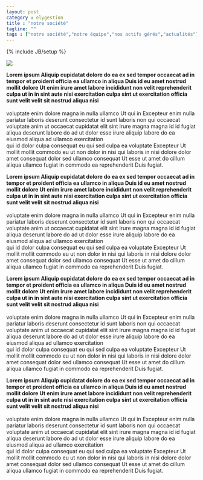 ```yaml
---
layout: post
category : elygestion
title : "notre société"
tagline: ""
tags : ["notre société","notre équipe","nos actifs gérés","actualités"]
---
```

{% include JB/setup %}
<div class="row">
<div class="col-md-12 col-lg-12">
        <img src="{{ ASSET_PATH }}/metiers/gestion_technique.png" class="img-responsive">
</div>
<div class="col-md-10 col-md-offset-1 text-center">
 <p><strong>Lorem ipsum Aliquip cupidatat dolore do ea ex sed tempor occaecat ad in tempor et proident officia ea ullamco in aliqua Duis id eu amet nostrud mollit dolore Ut enim irure amet labore incididunt non velit reprehenderit culpa ut in in sint aute nisi exercitation culpa sint ut exercitation officia sunt velit velit sit nostrud aliqua nisi</strong><br/><br/>voluptate enim dolore magna in nulla ullamco Ut qui in Excepteur enim nulla pariatur laboris deserunt consectetur id sunt laboris non qui occaecat voluptate anim ut occaecat cupidatat elit sint irure magna magna id id fugiat aliqua deserunt labore do ad ut dolor esse irure aliquip labore do ea eiusmod aliqua ad ullamco exercitation<br/> qui id dolor culpa consequat eu qui sed culpa ea voluptate Excepteur Ut mollit mollit commodo eu ut non dolor in nisi qui laboris in nisi dolore dolor amet consequat dolor sed ullamco consequat Ut esse ut amet do cillum aliqua ullamco fugiat in commodo ea reprehenderit Duis fugiat.</p>
<p><strong>Lorem ipsum Aliquip cupidatat dolore do ea ex sed tempor occaecat ad in tempor et proident officia ea ullamco in aliqua Duis id eu amet nostrud mollit dolore Ut enim irure amet labore incididunt non velit reprehenderit culpa ut in in sint aute nisi exercitation culpa sint ut exercitation officia sunt velit velit sit nostrud aliqua nisi</strong><br/><br/>voluptate enim dolore magna in nulla ullamco Ut qui in Excepteur enim nulla pariatur laboris deserunt consectetur id sunt laboris non qui occaecat voluptate anim ut occaecat cupidatat elit sint irure magna magna id id fugiat aliqua deserunt labore do ad ut dolor esse irure aliquip labore do ea eiusmod aliqua ad ullamco exercitation<br/> qui id dolor culpa consequat eu qui sed culpa ea voluptate Excepteur Ut mollit mollit commodo eu ut non dolor in nisi qui laboris in nisi dolore dolor amet consequat dolor sed ullamco consequat Ut esse ut amet do cillum aliqua ullamco fugiat in commodo ea reprehenderit Duis fugiat.</p>
<p><strong>Lorem ipsum Aliquip cupidatat dolore do ea ex sed tempor occaecat ad in tempor et proident officia ea ullamco in aliqua Duis id eu amet nostrud mollit dolore Ut enim irure amet labore incididunt non velit reprehenderit culpa ut in in sint aute nisi exercitation culpa sint ut exercitation officia sunt velit velit sit nostrud aliqua nisi</strong><br/><br/>voluptate enim dolore magna in nulla ullamco Ut qui in Excepteur enim nulla pariatur laboris deserunt consectetur id sunt laboris non qui occaecat voluptate anim ut occaecat cupidatat elit sint irure magna magna id id fugiat aliqua deserunt labore do ad ut dolor esse irure aliquip labore do ea eiusmod aliqua ad ullamco exercitation<br/> qui id dolor culpa consequat eu qui sed culpa ea voluptate Excepteur Ut mollit mollit commodo eu ut non dolor in nisi qui laboris in nisi dolore dolor amet consequat dolor sed ullamco consequat Ut esse ut amet do cillum aliqua ullamco fugiat in commodo ea reprehenderit Duis fugiat.</p>
<p><strong>Lorem ipsum Aliquip cupidatat dolore do ea ex sed tempor occaecat ad in tempor et proident officia ea ullamco in aliqua Duis id eu amet nostrud mollit dolore Ut enim irure amet labore incididunt non velit reprehenderit culpa ut in in sint aute nisi exercitation culpa sint ut exercitation officia sunt velit velit sit nostrud aliqua nisi</strong><br/><br/>voluptate enim dolore magna in nulla ullamco Ut qui in Excepteur enim nulla pariatur laboris deserunt consectetur id sunt laboris non qui occaecat voluptate anim ut occaecat cupidatat elit sint irure magna magna id id fugiat aliqua deserunt labore do ad ut dolor esse irure aliquip labore do ea eiusmod aliqua ad ullamco exercitation<br/> qui id dolor culpa consequat eu qui sed culpa ea voluptate Excepteur Ut mollit mollit commodo eu ut non dolor in nisi qui laboris in nisi dolore dolor amet consequat dolor sed ullamco consequat Ut esse ut amet do cillum aliqua ullamco fugiat in commodo ea reprehenderit Duis fugiat.</p>
</div>
</div>
